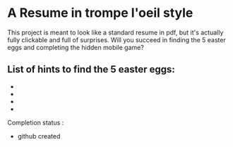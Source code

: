# A Resume in trompe l'oeil style

This project is meant to look like a standard resume in pdf, but it's actually fully clickable and full of surprises. Will you succeed in finding the 5 easter eggs and completing the hidden mobile game?

List of hints to find the 5 easter eggs:
-
-
-
-
-

Completion status :
- github created